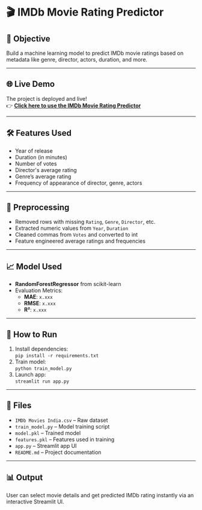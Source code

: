# 🎬 IMDb Movie Rating Predictor

## 📌 Objective
Build a machine learning model to predict IMDb movie ratings based on metadata like genre, director, actors, duration, and more.

---
## 🌐 Live Demo

The project is deployed and live!  
👉 **[Click here to use the IMDb Movie Rating Predictor](https://movies-rating.streamlit.app/)**  

---
## 🛠️ Features Used
- Year of release
- Duration (in minutes)
- Number of votes
- Director's average rating
- Genre’s average rating
- Frequency of appearance of director, genre, actors

---

## 🧹 Preprocessing
- Removed rows with missing `Rating`, `Genre`, `Director`, etc.
- Extracted numeric values from `Year`, `Duration`
- Cleaned commas from `Votes` and converted to int
- Feature engineered average ratings and frequencies

---

## 📈 Model Used
- **RandomForestRegressor** from scikit-learn
- Evaluation Metrics:
  - **MAE**: `x.xxx`
  - **RMSE**: `x.xxx`
  - **R²**: `x.xxx`

---

## 🚀 How to Run
1. Install dependencies:  
   `pip install -r requirements.txt`
2. Train model:  
   `python train_model.py`
3. Launch app:  
   `streamlit run app.py`

---

## 📂 Files
- `IMDb Movies India.csv` – Raw dataset
- `train_model.py` – Model training script
- `model.pkl` – Trained model
- `features.pkl` – Features used in training
- `app.py` – Streamlit app UI
- `README.md` – Project documentation

---

## 📊 Output
User can select movie details and get predicted IMDb rating instantly via an interactive Streamlit UI.
